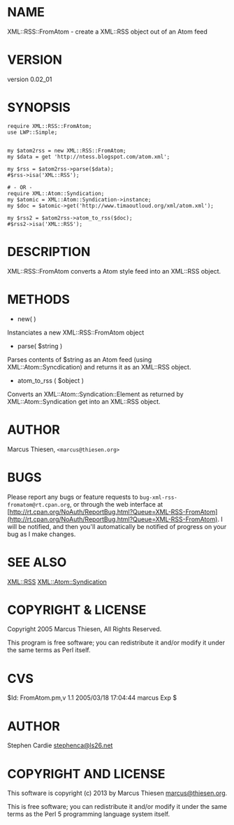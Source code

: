 # NAME

XML::RSS::FromAtom - create a XML::RSS object out of an Atom feed

# VERSION

version 0.02\_01

# SYNOPSIS

    require XML::RSS::FromAtom;
    use LWP::Simple;
    

    my $atom2rss = new XML::RSS::FromAtom;
    my $data = get 'http://ntess.blogspot.com/atom.xml';

    my $rss = $atom2rss->parse($data);
    #$rss->isa('XML::RSS');

    # - OR -
    require XML::Atom::Syndication;
    my $atomic = XML::Atom::Syndication->instance;
    my $doc = $atomic->get('http://www.timaoutloud.org/xml/atom.xml');

    my $rss2 = $atom2rss->atom_to_rss($doc);
    #$rss2->isa('XML::RSS');

# DESCRIPTION

XML::RSS::FromAtom converts a Atom style feed into an XML::RSS object.

# METHODS

- new( )

Instanciates a new XML::RSS::FromAtom object

- parse( $string ) 

Parses contents of $string as an Atom feed (using XML::Atom::Syncdication) and returns
it as an XML::RSS object.

- atom\_to\_rss ( $object )

Converts an XML::Atom::Syndication::Element as returned by XML::Atom::Syndication get into
an XML::RSS object.

# AUTHOR

Marcus Thiesen, `<marcus@thiesen.org>`

# BUGS

Please report any bugs or feature requests to
`bug-xml-rss-fromatom@rt.cpan.org`, or through the web interface at
[http://rt.cpan.org/NoAuth/ReportBug.html?Queue=XML-RSS-FromAtom](http://rt.cpan.org/NoAuth/ReportBug.html?Queue=XML-RSS-FromAtom).
I will be notified, and then you'll automatically be notified of progress on
your bug as I make changes.

# SEE ALSO

[XML::RSS](http://search.cpan.org/perldoc?XML::RSS) [XML::Atom::Syndication](http://search.cpan.org/perldoc?XML::Atom::Syndication) 

# COPYRIGHT & LICENSE

Copyright 2005 Marcus Thiesen, All Rights Reserved.

This program is free software; you can redistribute it and/or modify it
under the same terms as Perl itself.

# CVS

$Id: FromAtom.pm,v 1.1 2005/03/18 17:04:44 marcus Exp $

# AUTHOR

Stephen Cardie <stephenca@ls26.net>

# COPYRIGHT AND LICENSE

This software is copyright (c) 2013 by Marcus Thiesen <marcus@thiesen.org>.

This is free software; you can redistribute it and/or modify it under
the same terms as the Perl 5 programming language system itself.
